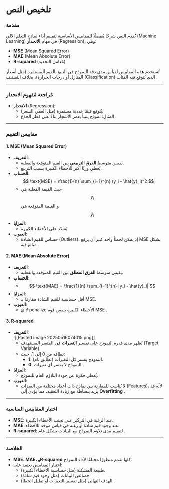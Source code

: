 # تلخيص النص  

### **مقدمة**  
يُقدم النص شرحًا مُفصلًا للمقاييس الأساسية لتقييم أداء نماذج التعلم الآلي (Machine Learning) في مهام **الانحدار** (Regression)، وهي:  
- **MSE** (Mean Squared Error)  
- **MAE** (Mean Absolute Error)  
- **R-squared** (مُعامل التحديد)  

تُستخدم هذه المقاييس لقياس مدى دقة النموذج في التنبؤ بالقيم المستمرة (مثل أسعار المنازل أو درجات الحرارة)، بخلاف التصنيف (Classification) الذي يُتوقع فيه الفئات .  

---

### **مُراجعة مُفهوم الانحدار**  
- **الانحدار** (Regression):  
  - يُتوقع قيمًا عددية مستمرة (مثل العمر، السعر).  
  - المثال: نموذج يتنبأ بعمر الأشجار بناءً على قطر الجذع .  

---

### **مقاييس التقييم**  

#### 1. **MSE** (Mean Squared Error)  
- **التعريف**:  
  - يقيس متوسط **الفرق التربيعي** بين القيم المتوقعة والفعلية.  
  - يُعطي وزنًا أكبر للأخطاء الكبيرة بسبب التربيع.  
- **الحساب**:   $$ \text{MSE} = \frac{1}{n} \sum_{i=1}^{n} (y_i - \hat{y}_i)^2 $$  
  - حيث القيمة الفعلية هي $$ y_i $$و القيمة المتوقعة هي   $$ \hat{y}_i $$
- **المزايا**:  
  - يُشدّد على الأخطاء الكبيرة.  
- **العيوب**:  
  - حساس للقيم الشاذة (Outliers)، إذ يمكن لخطأ واحد كبير أن يرفع MSE بشكل مبالغ فيه .  

#### 2. **MAE** (Mean Absolute Error)  
- **التعريف**:  
  - يقيس متوسط **الفرق المطلق** بين القيم المتوقعة والفعلية.  
- **الحساب**:  
  - $$ \text{MAE} = \frac{1}{n} \sum_{i=1}^{n} |y_i - \hat{y}_i| $$  
- **المزايا**:  
  - أقل حساسية للقيم الشاذة مقارنةً بـ MSE.  
- **العيوب**:  
  - لا يُ penalize الأخطاء الكبيرة بنفس قوة MSE .  

#### 3. **R-squared**  

- **التعريف**:  
								  	![[Pasted image 20250516074015.png]]
  - يُظهر مدى قدرة النموذج على تفسير **التغيرات** في المتغير المستهدف (Target Variable).  
  - نطاقه من 0 إلى 1، حيث:  
    - **1**: النموذج يفسر كل التغيرات (تطابق تام).  
    - **0**: النموذج لا يفسر أي تغيرات .  
- **المزايا**:  
  - يُعطي فكرة عن جودة التلاؤم العام للنموذج.  
- **العيوب**:  
  - لا يُناسب للمقارنة بين نماذج ذات أعداد مختلفة من الميزات (Features)، لأنه قد يزيد ببساطة مع زيادة التعقيد، مما يؤدي إلى **Overfitting** .  

---

### **اختيار المقاييس المناسبة**  
- **MSE**: عند الرغبة في التركيز على تجنب الأخطاء الكبيرة.  
- **MAE**: عند وجود قيم شاذة أو رغبة في قياس موحد للأخطاء.  
- **R-squared**: لتقييم مدى تلاؤم النموذج مع البيانات بشكل عام .  

---

### **الخلاصة**  
- **MSE، MAE، وR-squared** كلها تقدم منظورًا مختلفًا لأداء النموذج.  
- اختيار المقاييس يعتمد على:  
  - طبيعة المشكلة (مثل حساسية الأخطاء الكبيرة).  
  - خصائص البيانات (مثل وجود قيم شاذة).  
  - الهدف النهائي (مثل تفسير التغيرات أو تقليل الخطأ) .